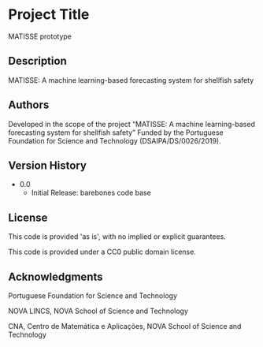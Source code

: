 # Project Title

MATISSE prototype

## Description

MATISSE: A machine learning-based forecasting system for shellfish safety

<!---
## Getting Started

### Dependencies

### Installing

### Executing program

## Help
-->

## Authors

Developed in the scope of the project
  “MATISSE: A machine learning-based forecasting system for shellfish safety”
Funded by the Portuguese Foundation for Science and Technology (DSAIPA/DS/0026/2019).

## Version History

* 0.0
    * Initial Release: barebones code base

## License

This code is provided 'as is', with no implied or explicit guarantees.

This code is provided under a CC0 public domain license.

## Acknowledgments

Portuguese Foundation for Science and Technology

NOVA LINCS, NOVA School of Science and Technology

CNA, Centro de Matemática e Aplicações, NOVA School of Science and Technology
